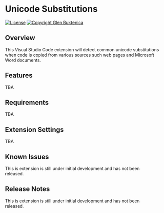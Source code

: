 # Unicode Substitutions

[![License](https://img.shields.io/badge/License-MIT-blue.svg)](https://opensource.org/licenses/MIT)
[![Copyright Glen Buktenica](https://img.shields.io/badge/Copyright-Glen_Buktenica-blue.svg)](http://buktenica.com)

## Overview

This Visual Studio Code extension will detect common unicode substitutions when code is copied from various sources such web pages and Microsoft Word documents.

## Features

TBA

## Requirements

TBA

## Extension Settings

TBA

## Known Issues

This is extension is still under initial development and has not been released.

## Release Notes

This is extension is still under initial development and has not been released.